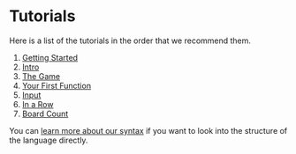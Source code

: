 # Tutorials

Here is a list of the tutorials in the order that we recommend them.

1. [Getting Started](GettingStarted)
2. [Intro](Intro)
3. [The Game](TheGame)
4. [Your First Function](Function)
5. [Input](Input)
6. [In a Row](InARow)
7. [Board Count](BoardCount)

You can [learn more about our syntax](../Documentation/Syntax) if you want to look into the structure of the language directly.

